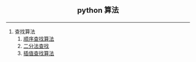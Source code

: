 <div style="text-align: center"><p style="font-size: 20px"><b>python 算法</b></p></div>

---

1. 查找算法
   1.  [顺序查找算法](./查找算法/顺序查找算法.ipynb)
   2.  [二分法查找](./查找算法/二分法.ipynb)
   3. [插值查找算法](./查找算法/插值查找.ipynb)


